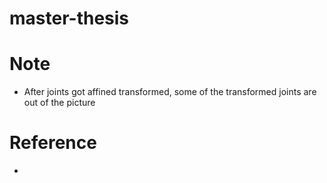 # master-thesis

# Note
- After joints got affined transformed, some of the transformed joints are out of the picture


# Reference
- 
